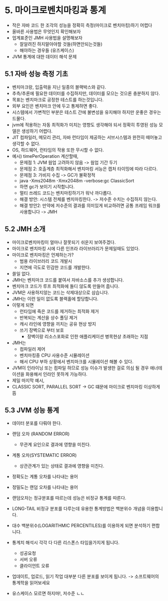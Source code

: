 # 5. 마이크로벤치마킹과 통계
- 작은 자바 코드 한 조각의 성능을 정확히 측정(마이크로 벤치마킹)하기 어렵다
- 올바른 사용법은 무엇인지 확인해보자
- 업계표준인 JMH 사용법을 설명해보자
  - 잘알려진 하지말아야할 것들(하면안되는것들)
  - 해야하는 경우들 (유즈케이스)
- JVM 통계에 대한 데이터 해석 문제
## 5.1 자바 성능 측정 기초
- 벤치마크랑, 입출력을 지닌 일종의 블랙박스와 같다.
- 추측/추론에 필요한 데이터를 수집하지만, 데이터를 모으는 것으론 충분하지 않다.
- 목표는 벤치마크로 공정한 테스트를 하는것입니다.
- 외부 요인은 벤치마크 안에 두고 통제하면 좋다.
- 시스템에서 가변적인 부분은 테스트 간에 불변성을 유지해야 하지만 운좋은 경우는 드물다.
- jvm에 적용하는 자동 최적화가 미치는 영향도 생각해야 되서 정확히 투영된 성능 모델은 생성하기 어렵다.
- JIT 컴파일러, 메모리 관리, 자바 런타임이 제공하는 서브시스템과 완전히 떼어놓고 생각할 수 없다.
- OS, 하드웨어, 런타임의 작용 또한 무시할 수 없다.
- 예시) timePerOperation 계산할때, 
  - 문제점 1: JVM 웜업 고려하지 않음 -> 웜업 기간 두기
  - 문제점 2: 호출계층 최적화해서 벤치마킹 서능은 캡처 타이밍에 따라 다르다.
  - 문제점 3: 가비지 수집 -> GC가 불확정적
  - java -Xms2048m -Xmx2048m -verbose:gc ClassicSort 
  - 하면 gc가 보이기 시작합니다.
  - 멀티 쓰레드 코드는 벤치마킹하기가 워낙 까다롭다.
  - 해결 방안: 시스템 전체를 벤치마킹한다. -> 저수준 수치는 수집하지 않는다.
  - 해결 방안2: 만약에 저수준의 결과를 의미있게 비교하려면 공통 프레임 워크를 사용합니다 -> JMH

## 5.2 JMH 소개
- 마이크로벤치마킹이 얼마나 잘못되기 쉬운지 보여주겠다.
- 마이크로 벤치마킹 시에 다른 인프라 라이브러리가 문제일때도 있었다.
- 마이크로 벤치마킹은 언제하는가?
  - 범용 라이브러리 코드 개발시
  - 지연에 극도로 민감한 코드를 개발한다.
- 쓸일 없다.
- JMH는 벤치마크 코드를 붙여서 자바소스를 추가 생성합니다.
- 벤치마크 코드가 루프 최적화에 돌디 않도록 만들어 줍니다.
- JVM은 사용하지않는 코드는 삭제대상으로 삼습니다.
- JMH는 이런 일이 없도록 블랙홀에 할당합니다.
- 이렇게 되면 
  - 런타임에 죽은 코드를 제거하는 최적화 제거
  - 반복되는 계산을 상수 폴딩 제거
  - 캐시 라인에 영향을 끼치는 공유 현상 방지
  - 쓰기 장벽으로 부터 보호
    - 장벽이랑 리소스포화로 인한 애플리케이션 병목현상 초래하는 지점
- JMH는 
  - 컴파일러 제어
  - 벤치마킹중 CPU 사용수준 시뮬레이션 
  - 해서 CPU 부하 상황에서 벤치마크를 시뮬레이션 해볼 수 있다.
- JVM이 인라이닝 또는 컴파일 하므로 성능 이슈가 발생한 걸로 의심 될 경우 애너테이션을 화용해서 인라인 못하게 가능하다.
- 제일 마지막 예시,
- CLASSIC SORT, PARALLEL SORT -> GC 떄문에 마이크로 벤치마킹 이상하게 뜸



## 5.3 JVM 성능 통계
- 데이터 분포를 다뤄야 한다.
- 랜덤 오차 (RANDOM ERROR)
  - 무관계 요인으로 결과에 영향을 미친다.
- 계통 오차(SYSTEMATIC ERROR)
  - 상관관계가 있는 상태로 결과에 영향을 미친다.
- 정확도는 계통 오차를 나타내는 용어
- 정밀도는 랜덤 오차를 나타내는 용어

- 랜덤오차는 정규분포를 따르는데 성능은 비정규 통계를 따른다.
- LONG-TAIL 비정규 분포를 다루는데 유용한 통계방법은 백분위수 개념을 이용합니다.
- 대수 백분위수(LOGARITHMIC PERCENTILES)를 이용하게 되면 분석하기 편합니다.
- 통계치 해석시 각각 다 다른 리스폰스 타임을가지게 됩니다.
  - 성공요청 
  - 서버 오류
  - 클라이언트 오류 
- 업데이트, 업로드, 읽기 작업 대부분 다른 분포를 보이게 됩니다. -> 소프트웨어의 통계학을 읽어보세요
- 유스케이스 모르면 하지마!, 저수준 ㄴㄴ
